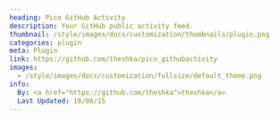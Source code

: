 ```yaml
---
heading: Pico GitHub Activity
description: Your GitHub public activity feed.
thumbnail: /style/images/docs/customization/thumbnails/plugin.png
categories: plugin
meta: Plugin
link: https://github.com/theshka/pico_githubactivity
images:
  - /style/images/docs/customization/fullsize/default_theme.png
info:
  By: <a href="https://github.com/theshka">theshka</a>
  Last Updated: 10/08/15
---
```

